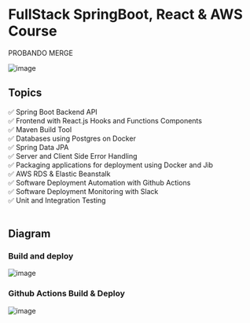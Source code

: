 # FullStack SpringBoot, React & AWS Course

PROBANDO MERGE

![image](https://user-images.githubusercontent.com/90424996/168450704-95612a04-d6b3-4ad0-9568-24ed0030ff3e.png)

## Topics

✅ Spring Boot Backend API
<br>
✅ Frontend with React.js Hooks and Functions Components
<br>
✅ Maven Build Tool
<br>
✅ Databases using Postgres on Docker
<br>
✅ Spring Data JPA
<br>
✅ Server and Client Side Error Handling
<br>
✅ Packaging applications for deployment using Docker and Jib
<br>
✅ AWS RDS & Elastic Beanstalk
<br>
✅ Software Deployment Automation with Github Actions
<br>
✅ Software Deployment Monitoring with Slack
<br>
✅ Unit and Integration Testing
<br>
<br>

## Diagram
### Build and deploy 
![image](https://user-images.githubusercontent.com/90424996/168450909-d8ab250f-1577-40f6-abc4-ade83c5e27ad.png)

### Github Actions Build & Deploy
![image](https://user-images.githubusercontent.com/90424996/168450934-df715e70-a33b-4715-9ea8-429874d2826a.png)

